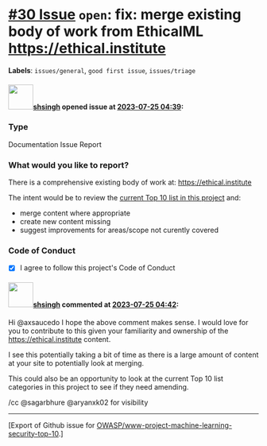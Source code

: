 # [\#30 Issue](https://github.com/OWASP/www-project-machine-learning-security-top-10/issues/30) `open`: fix: merge existing body of work from EthicalML https://ethical.institute
**Labels**: `issues/general`, `good first issue`, `issues/triage`


#### <img src="https://avatars.githubusercontent.com/u/412800?v=4" width="50">[shsingh](https://github.com/shsingh) opened issue at [2023-07-25 04:39](https://github.com/OWASP/www-project-machine-learning-security-top-10/issues/30):

### Type

Documentation Issue Report

### What would you like to report?

There is a comprehensive existing body of work at: https://ethical.institute

The intent would be to review the [current Top 10 list in this project](https://owasp.org/www-project-machine-learning-security-top-10/) and:
- merge content where appropriate
- create new content missing 
- suggest improvements for areas/scope not curently covered

### Code of Conduct

- [X] I agree to follow this project's Code of Conduct

#### <img src="https://avatars.githubusercontent.com/u/412800?v=4" width="50">[shsingh](https://github.com/shsingh) commented at [2023-07-25 04:42](https://github.com/OWASP/www-project-machine-learning-security-top-10/issues/30#issuecomment-1649115556):

Hi @axsaucedo I hope the above comment makes sense. I would love for you to contribute to this given your familiarity and ownership of the https://ethical.institute content.

I see this potentially taking a bit of time as there is a large amount of content at your site to potentially look at merging.

This could also be an opportunity to look at the current Top 10 list categories in this project to see if they need amending.

/cc @sagarbhure @aryanxk02 for visibility


-------------------------------------------------------------------------------



[Export of Github issue for [OWASP/www-project-machine-learning-security-top-10](https://github.com/OWASP/www-project-machine-learning-security-top-10).]
